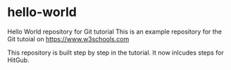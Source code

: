 # hello-world
Hello World repository for Git tutorial
This is an example repository for the Git tutoial on https://www.w3schools.com

This repository is built step by step in the tutorial.
It now inlcudes steps for HitGub.

